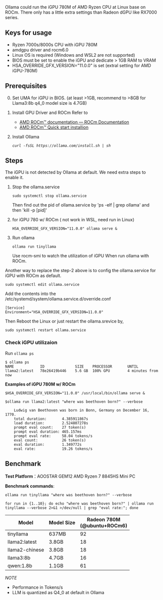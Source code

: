 
Ollama could run the iGPU 780M of AMD Ryzen CPU at Linux base on ROCm. There only has a little extra settings than Radeon dGPU like RX7000 series.

## Keys for usage
- Ryzen 7000s/8000s CPU with iGPU 780M
- amdgpu driver and rocm6.0
- Linux OS is required (Windows and WSL2 are not supported)
- BIOS must be set to enable the iGPU and dedicate > 1GB RAM to VRAM
- HSA_OVERRIDE_GFX_VERSION="11.0.0" is set (extral setting for AMD iGPU-780M)

## Prerequisites
0. Set UMA for iGPU in BIOS. (at least >1GB, recommend to >8GB for Llama3:8b q4_0 model size is 4.7GB)
1. Install GPU Driver and ROCm
	Refer to
	- [AMD ROCm™ documentation — ROCm Documentation](https://rocmdocs.amd.com/en/latest/)
  	- [AMD ROCm™ Quick start installion](https://rocm.docs.amd.com/projects/install-on-linux/en/latest/tutorial/quick-start.html#rocm-install-quick)

2. Install Ollama
	
 	*`curl -fsSL https://ollama.com/install.sh | sh`*

## Steps
The iGPU is not detected by Ollama at default. We need extra steps to enable it.
1. Stop the ollama.service
   
	`sudo systemctl stop ollama.service`
	
   Then find out the pid of ollama.service by 'ps -elf | grep ollama' and then 'kill -p [pid]'
   
2. for iGPU 780 w/ ROCm ( not work in WSL, need run in Linux)

	`HSA_OVERRIDE_GFX_VERSION="11.0.0" ollama serve &`

3. Run ollama
   
   `ollama run tinyllama`
   
   Use rocm-smi to watch the utilization of iGPU When run ollama with ROCm.

Another way to replace the step-2 above is to config the ollama.service for iGPU with ROCm as default.
	
  `sudo systemctl edit ollama.service`

Add the contents into the /etc/systemd/system/ollama.service.d/override.conf

```
[Service]
Environment="HSA_OVERRIDE_GFX_VERSION=11.0.0"
```

Then Reboot the Linux or just restart the ollama.srevice by,
	 
  `sudo systemctl restart ollama.service`


### Check iGPU utilizaion

Run `ollama ps`

```
$ ollama ps
NAME            ID              SIZE    PROCESSOR       UNTIL
llama2:latest   78e26419b446    5.6 GB  100% GPU        4 minutes from now
```

**Examples of iGPU 780M w/ ROCm** 
```
$HSA_OVERRIDE_GFX_VERSION="11.0.0" /usr/local/bin/ollama serve &

$ollama run llama2:latest "where was beethoven born?" --verbose
	
	Ludwig van Beethoven was born in Bonn, Germany on December 16, 1770.
	total duration:       4.385911867s
	load duration:        2.524807278s
	prompt eval count:    27 token(s)
	prompt eval duration: 465.157ms
	prompt eval rate:     58.04 tokens/s
	eval count:           26 token(s)
	eval duration:        1.349772s
	eval rate:            19.26 tokens/s
```

## Benchmark

**Test Platform**：AOOSTAR GEM12 AMD Ryzen 7 8845HS Mini PC

**Benchmark commands**:

`ollama run tinyllama "where was beethoven born?" --verbose`

`for run in {1..10}; do echo "where was beethoven born?" | ollama run tinyllama --verbose 2>&1 >/dev/null | grep "eval rate:"; done`   

| Model          | Model Size | Radeon 780M<br>(@ubuntu+ROCm6) |
| -------------- | ---------- | --------------------------- |
| tinyllama      | 637MB      | 92                          |
| llama2:latest  | 3.8GB      | 18                          |
| llama2-chinese | 3.8GB      | 18                          |
| llama3:8b      | 4.7GB      | 16                          |
| qwen:1.8b      | 1.1GB      | 61                          |

*NOTE* 
- Performance in Tokens/s
- LLM is quantized as Q4_0 at default in Ollama

